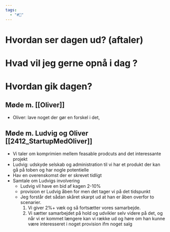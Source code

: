 ```yaml
---
tags:
  - "#📅"
---
```

# Hvordan ser dagen ud? (aftaler)


# Hvad vil jeg gerne opnå i dag ?


# Hvordan gik dagen?

## Møde m. [[Oliver]]
* Oliver: lave noget der gør en forskel i det, 

## Møde m. Ludvig og Oliver [[2412_StartupMedOliver]]
* Vi taler om komprimien mellem feasable prodcuts and det interessante projekt
* Ludvig: udskyde selskab og administration til vi har et produkt der kan gå på toben og har nogle potentielle 
* Hav en overenskomst der er skrevet tidligt 
* Samtale om Ludvigs involvering
	* Ludvig vil have en bid af kagen 2-10%
	* provision er Ludvig åben for men det tager vi på det tidspunkt 
	* Jeg forstår det sådan skåret skarpt ud at han er åben overfor to scenarier. 
		1.  Vi giver 2%+ væk og så fortsætter vores samarbejde.
		2. Vi sætter samarbejdet på hold og udvikler selv videre på det, og når vi er kommet længere kan vi række ud og høre om han kunne være interesseret i noget provision ifm noget salg